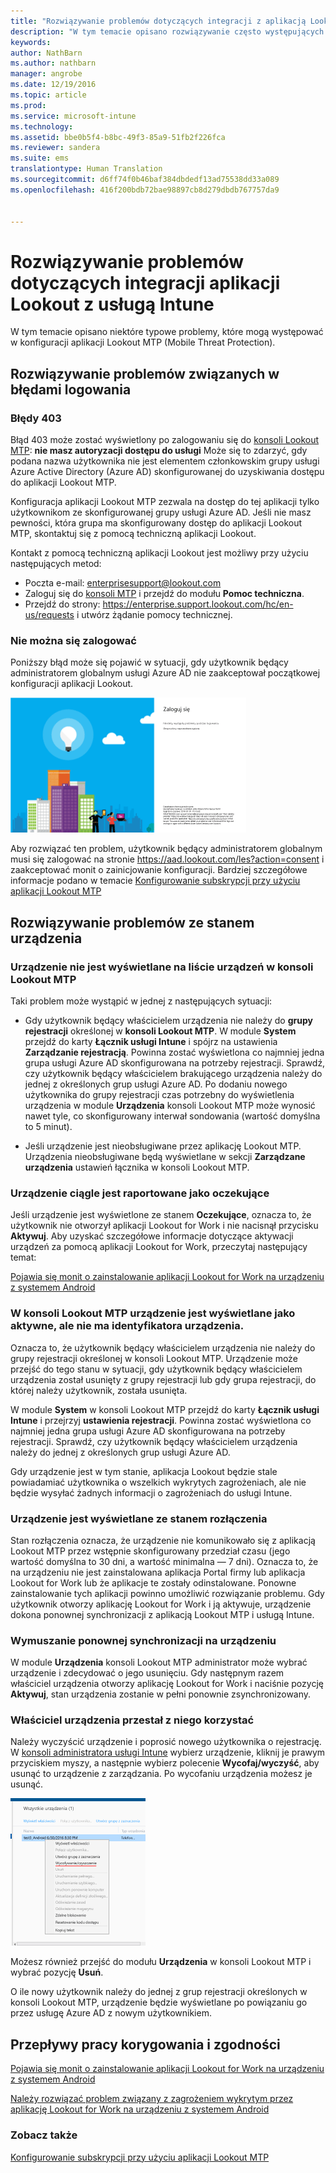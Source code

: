 ```yaml
---
title: "Rozwiązywanie problemów dotyczących integracji z aplikacją Lookout | Dokumentacja firmy Microsoft"
description: "W tym temacie opisano rozwiązywanie często występujących problemów dotyczących integracji z aplikacją Lookout"
keywords: 
author: NathBarn
ms.author: nathbarn
manager: angrobe
ms.date: 12/19/2016
ms.topic: article
ms.prod: 
ms.service: microsoft-intune
ms.technology: 
ms.assetid: bbe0b5f4-b8bc-49f3-85a9-51fb2f226fca
ms.reviewer: sandera
ms.suite: ems
translationtype: Human Translation
ms.sourcegitcommit: d6ff74f0b46baf384dbdedf13ad75538dd33a089
ms.openlocfilehash: 416f200bdb72bae98897cb8d279dbdb767757da9


---
```


# <a name="troubleshoot-lookout-integration-with-intune"></a>Rozwiązywanie problemów dotyczących integracji aplikacji Lookout z usługą Intune
W tym temacie opisano niektóre typowe problemy, które mogą występować w konfiguracji aplikacji Lookout MTP (Mobile Threat Protection).
## <a name="troubleshoot-login-errors"></a>Rozwiązywanie problemów związanych w błędami logowania
### <a name="403-errors"></a>Błędy 403
Błąd 403 może zostać wyświetlony po zalogowaniu się do [konsoli Lookout MTP](https://aad.lookout.com):  **nie masz autoryzacji dostępu do usługi**  Może się to zdarzyć, gdy podana nazwa użytkownika nie jest elementem członkowskim grupy usługi Azure Active Directory (Azure AD) skonfigurowanej do uzyskiwania dostępu do aplikacji Lookout MTP.

Konfiguracja aplikacji Lookout MTP zezwala na dostęp do tej aplikacji tylko użytkownikom ze skonfigurowanej grupy usługi Azure AD. Jeśli nie masz pewności, która grupa ma skonfigurowany dostęp do aplikacji Lookout MTP, skontaktuj się z pomocą techniczną aplikacji Lookout.

Kontakt z pomocą techniczną aplikacji Lookout jest możliwy przy użyciu następujących metod:

* Poczta e-mail: enterprisesupport@lookout.com
* Zaloguj się do [konsoli MTP](http://aad.lookout.com) i przejdź do modułu **Pomoc techniczna**.
* Przejdź do strony:  https://enterprise.support.lookout.com/hc/en-us/requests i utwórz żądanie pomocy technicznej.

### <a name="unable-to-sign-in"></a>Nie można się zalogować
Poniższy błąd może się pojawić w sytuacji, gdy użytkownik będący administratorem globalnym usługi Azure AD nie zaakceptował początkowej konfiguracji aplikacji Lookout.

![zrzut ekranu przedstawiający ekran logowania do aplikacji Lookout z wyświetlonym błędem logowania](../media/mtp/lookout-mtp-consent-not-accepted-error.png)

Aby rozwiązać ten problem, użytkownik będący administratorem globalnym musi się zalogować na stronie https://aad.lookout.com/les?action=consent i zaakceptować monit o zainicjowanie konfiguracji. Bardziej szczegółowe informacje podano w temacie [Konfigurowanie subskrypcji przy użyciu aplikacji Lookout MTP](../deploy-use/set-up-your-subscription-with-lookout-mtp.md)

## <a name="troubleshoot-device-status-issues"></a>Rozwiązywanie problemów ze stanem urządzenia

### <a name="device-not-showing-up-in-the-lookout-mtp-console-device-list"></a>Urządzenie nie jest wyświetlane na liście urządzeń w konsoli Lookout MTP

Taki problem może wystąpić w jednej z następujących sytuacji:
* Gdy użytkownik będący właścicielem urządzenia nie należy do **grupy rejestracji** określonej w **konsoli Lookout MTP**.  W module **System** przejdź do karty **Łącznik usługi Intune** i spójrz na ustawienia **Zarządzanie rejestracją**.  Powinna zostać wyświetlona co najmniej jedna grupa usługi Azure AD skonfigurowana na potrzeby rejestracji.  Sprawdź, czy użytkownik będący właścicielem brakującego urządzenia należy do jednej z określonych grup usługi Azure AD.  Po dodaniu nowego użytkownika do grupy rejestracji czas potrzebny do wyświetlenia urządzenia w module **Urządzenia** konsoli Lookout MTP może wynosić nawet tyle, co skonfigurowany interwał sondowania (wartość domyślna to 5 minut).

* Jeśli urządzenie jest nieobsługiwane przez aplikację Lookout MTP.  Urządzenia nieobsługiwane będą wyświetlane w sekcji **Zarządzane urządzenia** ustawień łącznika w konsoli Lookout MTP.

### <a name="device-continues-to-be-reported-as-pending"></a>Urządzenie ciągle jest raportowane jako **oczekujące**

Jeśli urządzenie jest wyświetlone ze stanem **Oczekujące**, oznacza to, że użytkownik nie otworzył aplikacji Lookout for Work i nie nacisnął przycisku **Aktywuj**. Aby uzyskać szczegółowe informacje dotyczące aktywacji urządzeń za pomocą aplikacji Lookout for Work, przeczytaj następujący temat:

[Pojawia się monit o zainstalowanie aplikacji Lookout for Work na urządzeniu z systemem Android ](http://docs.microsoft.com/intune/enduser/you-are-prompted-to-install-lookout-for-work-android)

### <a name="in-the-lookout-mtp-console-a-device-is-showing-as-active-but-does-not-have-a-device-id"></a>W konsoli Lookout MTP urządzenie jest wyświetlane jako aktywne, ale nie ma identyfikatora urządzenia.  
Oznacza to, że użytkownik będący właścicielem urządzenia nie należy do grupy rejestracji określonej w konsoli Lookout MTP.   Urządzenie może przejść do tego stanu w sytuacji, gdy użytkownik będący właścicielem urządzenia został usunięty z grupy rejestracji lub gdy grupa rejestracji, do której należy użytkownik, została usunięta.

W module **System** w konsoli Lookout MTP przejdź do karty **Łącznik usługi Intune** i przejrzyj **ustawienia rejestracji**.  Powinna zostać wyświetlona co najmniej jedna grupa usługi Azure AD skonfigurowana na potrzeby rejestracji.  Sprawdź, czy użytkownik będący właścicielem urządzenia należy do jednej z określonych grup usługi Azure AD.  

Gdy urządzenie jest w tym stanie, aplikacja Lookout będzie stale powiadamiać użytkownika o wszelkich wykrytych zagrożeniach, ale nie będzie wysyłać żadnych informacji o zagrożeniach do usługi Intune.

### <a name="device-shows-disconnected-state"></a>Urządzenie jest wyświetlane ze stanem rozłączenia

Stan rozłączenia oznacza, że urządzenie nie komunikowało się z aplikacją Lookout MTP przez wstępnie skonfigurowany przedział czasu (jego wartość domyślna to 30 dni, a wartość minimalna — 7 dni). Oznacza to, że na urządzeniu nie jest zainstalowana aplikacja Portal firmy lub aplikacja Lookout for Work lub że aplikacje te zostały odinstalowane. Ponowne zainstalowanie tych aplikacji powinno umożliwić rozwiązanie problemu. Gdy użytkownik otworzy aplikację Lookout for Work i ją aktywuje, urządzenie dokona ponownej synchronizacji z aplikacją Lookout MTP i usługą Intune.    

### <a name="forcing-a-resync-on-the-device"></a>Wymuszanie ponownej synchronizacji na urządzeniu
W module **Urządzenia** konsoli Lookout MTP administrator może wybrać urządzenie i zdecydować o jego usunięciu.   Gdy następnym razem właściciel urządzenia otworzy aplikację Lookout for Work i naciśnie pozycję **Aktywuj**, stan urządzenia zostanie w pełni ponownie zsynchronizowany.

### <a name="the-owner-of-the-device-is-no-longer-using-this-device"></a>Właściciel urządzenia przestał z niego korzystać
Należy wyczyścić urządzenie i poprosić nowego użytkownika o rejestrację.  W [konsoli administratora usługi Intune](https://manage.microsoft.com) wybierz urządzenie, kliknij je prawym przyciskiem myszy, a następnie wybierz polecenie **Wycofaj/wyczyść**, aby usunąć to urządzenie z zarządzania. Po wycofaniu urządzenia możesz je usunąć.

![zrzut ekranu przestawiający moduł Urządzenia w konsoli administratora usługi Intune z wyświetloną opcją Wycofaj/wyczyść](../media/mtp/mtp-retire-device-intune-console.png)

Możesz również przejść do modułu **Urządzenia** w konsoli Lookout MTP i wybrać pozycję **Usuń**.  

O ile nowy użytkownik należy do jednej z grup rejestracji określonych w konsoli Lookout MTP, urządzenie będzie wyświetlane po powiązaniu go przez usługę Azure AD z nowym użytkownikiem.

## <a name="compliance-remediation-workflows"></a>Przepływy pracy korygowania i zgodności
[Pojawia się monit o zainstalowanie aplikacji Lookout for Work na urządzeniu z systemem Android]( http://docs.microsoft.com/intune/enduser/you-are-prompted-to-install-lookout-for-work-android)

[Należy rozwiązać problem związany z zagrożeniem wykrytym przez aplikację Lookout for Work na urządzeniu z systemem Android ](http://docs.microsoft.com/intune/enduser/you-need-to-resolve-a-threat-found-by-lookout-for-work-android)


### <a name="see-also"></a>Zobacz także
[Konfigurowanie subskrypcji przy użyciu aplikacji Lookout MTP](https://docs.microsoft.com/en-us/intune/deploy-use/set-up-your-subscription-with-lookout-mtp)



<!--HONumber=Dec16_HO2-->


